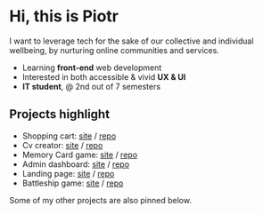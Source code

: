 # Hi, this is Piotr 

I want to leverage tech for the sake of our collective and individual wellbeing, by nurturing online communities and services.  

- Learning **front-end** web development
- Interested in both accessible & vivid **UX & UI** 
- **IT student**, @ 2nd out of 7 semesters 

## Projects highlight 

- Shopping cart: [site](https://piotrnajda3000.github.io/shopping-cart/)  /  [repo](https://github.com/piotrnajda3000/shopping-cart)
- Cv creator: [site](https://piotrnajda3000.github.io/cvCreator) / [repo](https://github.com/piotrnajda3000/cvCreator)
- Memory Card game: [site](https://piotrnajda3000.github.io/memory-card) / [repo](https://github.com/piotrnajda3000/memory-card) 
- Admin dashboard: [site](https://piotrnajda3000.github.io/admin-dashboard) / [repo](https://github.com/piotrnajda3000/admin-dashboard)
- Landing page: [site](https://piotrnajda3000.github.io/landing-page)  /  [repo](https://github.com/piotrnajda3000/landing-page)
- Battleship game: [site](https://piotrnajda3000.github.io/battleship/) / [repo](https://github.com/piotrnajda3000/battleship)

Some of my other projects are also pinned below. 

